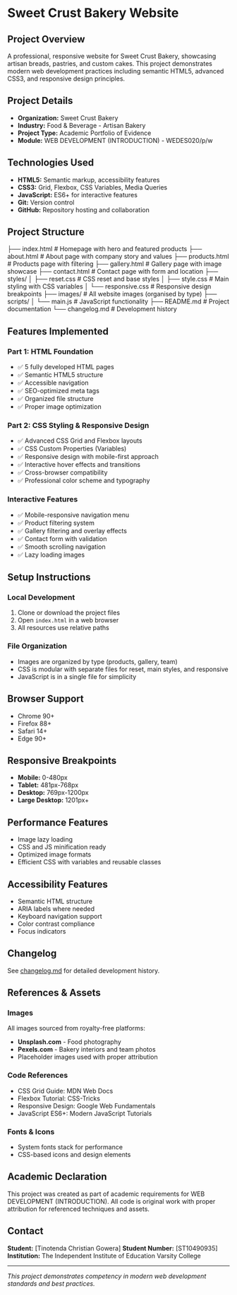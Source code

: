 # Sweet Crust Bakery Website

## Project Overview
A professional, responsive website for Sweet Crust Bakery, showcasing artisan breads, pastries, and custom cakes. This project demonstrates modern web development practices including semantic HTML5, advanced CSS3, and responsive design principles.

## Project Details
- **Organization:** Sweet Crust Bakery
- **Industry:** Food & Beverage - Artisan Bakery
- **Project Type:** Academic Portfolio of Evidence
- **Module:** WEB DEVELOPMENT (INTRODUCTION) - WEDES020/p/w

## Technologies Used
- **HTML5:** Semantic markup, accessibility features
- **CSS3:** Grid, Flexbox, CSS Variables, Media Queries
- **JavaScript:** ES6+ for interactive features
- **Git:** Version control
- **GitHub:** Repository hosting and collaboration

## Project Structure 

├── index.html # Homepage with hero and featured products
├── about.html # About page with company story and values
├── products.html # Products page with filtering
├── gallery.html # Gallery page with image showcase
├── contact.html # Contact page with form and location
├── styles/
│ ├── reset.css # CSS reset and base styles
│ ├── style.css # Main styling with CSS variables
│ └── responsive.css # Responsive design breakpoints
├── images/ # All website images (organised by type)
├── scripts/
│ └── main.js # JavaScript functionality
├── README.md # Project documentation
└── changelog.md # Development history


## Features Implemented

### Part 1: HTML Foundation
- ✅ 5 fully developed HTML pages
- ✅ Semantic HTML5 structure
- ✅ Accessible navigation
- ✅ SEO-optimized meta tags
- ✅ Organized file structure
- ✅ Proper image optimization

### Part 2: CSS Styling & Responsive Design
- ✅ Advanced CSS Grid and Flexbox layouts
- ✅ CSS Custom Properties (Variables)
- ✅ Responsive design with mobile-first approach
- ✅ Interactive hover effects and transitions
- ✅ Cross-browser compatibility
- ✅ Professional color scheme and typography

### Interactive Features
- ✅ Mobile-responsive navigation menu
- ✅ Product filtering system
- ✅ Gallery filtering and overlay effects
- ✅ Contact form with validation
- ✅ Smooth scrolling navigation
- ✅ Lazy loading images

## Setup Instructions

### Local Development
1. Clone or download the project files
2. Open `index.html` in a web browser
3. All resources use relative paths

### File Organization
- Images are organized by type (products, gallery, team)
- CSS is modular with separate files for reset, main styles, and responsive
- JavaScript is in a single file for simplicity

## Browser Support
- Chrome 90+
- Firefox 88+
- Safari 14+
- Edge 90+

## Responsive Breakpoints
- **Mobile:** 0-480px
- **Tablet:** 481px-768px  
- **Desktop:** 769px-1200px
- **Large Desktop:** 1201px+

## Performance Features
- Image lazy loading
- CSS and JS minification ready
- Optimized image formats
- Efficient CSS with variables and reusable classes

## Accessibility Features
- Semantic HTML structure
- ARIA labels where needed
- Keyboard navigation support
- Color contrast compliance
- Focus indicators

## Changelog
See [changelog.md](changelog.md) for detailed development history.

## References & Assets

### Images
All images sourced from royalty-free platforms:
- **Unsplash.com** - Food photography
- **Pexels.com** - Bakery interiors and team photos
- Placeholder images used with proper attribution

### Code References
- CSS Grid Guide: MDN Web Docs
- Flexbox Tutorial: CSS-Tricks
- Responsive Design: Google Web Fundamentals
- JavaScript ES6+: Modern JavaScript Tutorials

### Fonts & Icons
- System fonts stack for performance
- CSS-based icons and design elements

## Academic Declaration
This project was created as part of academic requirements for WEB DEVELOPMENT (INTRODUCTION). All code is original work with proper attribution for referenced techniques and assets.

## Contact
**Student:** [Tinotenda Christian Gowera]
**Student Number:** [ST10490935]
**Institution:** The Independent Institute of Education Varsity College

---
*This project demonstrates competency in modern web development standards and best practices.*